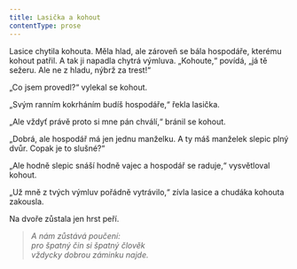```yaml
---
title: Lasička a kohout
contentType: prose
---
```


Lasice chytila kohouta. Měla hlad, ale zároveň se bála hospodáře, kterému kohout patřil. A tak ji napadla chytrá výmluva. „Kohoute,“ povídá, „já tě sežeru. Ale ne z hladu, nýbrž za trest!“

„Co jsem provedl?“ vylekal se kohout.

„Svým ranním kokrháním budíš hospodáře,“ řekla lasička.

„Ale vždyť právě proto si mne pán chválí,“ bránil se kohout.

„Dobrá, ale hospodář má jen jednu manželku. A ty máš manželek slepic plný dvůr. Copak je to slušné?“

„Ale hodně slepic snáší hodně vajec a hospodář se raduje,“ vysvětloval kohout.

„Už mně z tvých výmluv pořádně vytrávilo,“ zívla lasice a chudáka kohouta zakousla.

Na dvoře zůstala jen hrst peří.

  

> _A nám zůstává poučení:  
> pro špatný čin si špatný člověk  
> vždycky dobrou záminku najde._
